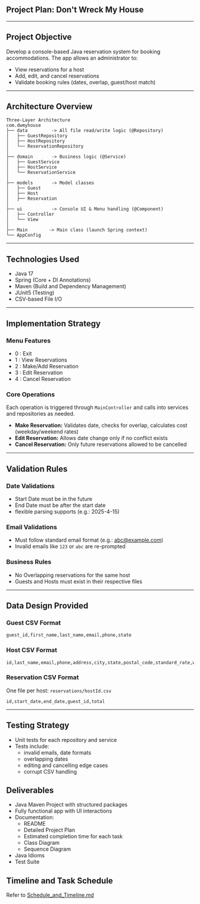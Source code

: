 ## Project Plan: Don't Wreck My House
---------------------------------------
## Project Objective
Develop a console-based Java reservation system for booking accommodations. The app allows an administrator to:
- View reservations for a host
- Add, edit, and cancel reservations
-  Validate booking rules (dates, overlap, guest/host match)
----------------------------------------
## Architecture Overview
````
Three-Layer Architecture
com.dwmyhouse
├── data         -> All file read/write logic (@Repository)
│   ├── GuestRepository
│   ├── HostRepository
│   └── ReservationRepository
│
├── domain       -> Business logic (@Service)
│   ├── GuestService
│   ├── HostService
│   └── ReservationService
│
├── models       -> Model classes
│   ├── Guest
│   ├── Host
│   ├── Reservation
│
├── ui           -> Console UI & Menu handling (@Component)
│   ├── Controller
│   └── View
│
├── Main        -> Main class (launch Spring context)
└── AppConfig     
````
----------------------------------------
## Technologies Used
- Java 17
- Spring (Core + DI Annotations)
- Maven (Build and Dependency Management)
- JUnit5 (Testing)
- CSV-based File I/O

----------------------------------------
## Implementation Strategy
### Menu Features
- 0 : Exit
- 1 : View Reservations
- 2 : Make/Add Reservation
- 3 : Edit Reservation
- 4 : Cancel Reservation

### Core Operations
Each operation is triggered through `MainController` and calls into services and repositories as needed.
- **Make Reservation:** Validates date, checks for overlap, calculates cost (weekday/weekend rates)
- **Edit Reservation:** Allows date change only if no conflict exists
- **Cancel Reservation:** Only future reservations allowed to be cancelled

----------------------------------------

## Validation Rules
### Date Validations
- Start Date must be in the future
- End Date must be after the start date
- flexible parsing supports (e.g.: 2025-4-15)

### Email Validations
- Must follow standard email format (e.g.: abc@example.com)
- Invalid emails like `123` or `abc` are re-prompted

### Business Rules
- No Overlapping reservations for the same host
- Guests and Hosts must exist in their respective files

----------------------------------------

## Data Design Provided

### Guest CSV Format
````
guest_id,first_name,last_name,email,phone,state

````

### Host CSV Format
````
id,last_name,email,phone,address,city,state,postal_code,standard_rate,weekend_rate

````
### Reservation CSV Format
One file per host: `reservations/hostId.csv`
````
id,start_date,end_date,guest_id,total

````
----------------------------------------

## Testing Strategy
- Unit tests for each repository and service
- Tests include:
  - invalid emails, date formats
  - overlapping dates
  - editing and cancelling edge cases
  - corrupt CSV handling

## Deliverables 
- Java Maven Project with structured packages
- Fully functional app with UI interactions
- Documentation: 
  - README
  - Detailed Project Plan
  - Estimated completion time for each task
  - Class Diagram
  - Sequence Diagram
- Java Idioms
- Test Suite

## Timeline and Task Schedule
Refer to [Schedule_and_Timeline.md](Schedule_and_Timeline.md)


